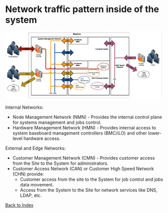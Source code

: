 # Network traffic pattern inside of the system

![](../../../../img/network/management_network/network_traffic_pattern.png)

Internal Networks:

* Node Management Network (NMN) - Provides the internal control plane for systems management and jobs control.
* Hardware Management Network (HMN) - Provides internal access to system baseboard management controllers (BMC/iLO) and other lower-level hardware access.

External and Edge Networks:

* Customer Management Network (CMN) - Provides customer access from the Site to the System for administrators.
* Customer Access Network (CAN) or Customer High Speed Network (CHN) provide:
	* Customer access from the site to the System for job control and jobs data movement.
	* Access from the System to the Site for network services like DNS, LDAP, etc.


[Back to Index](../index.md)